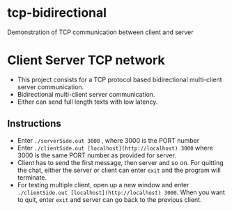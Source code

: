 # tcp-bidirectional
Demonstration of TCP communication between client and server

# Client Server TCP network

- This project consists for a TCP protocol based bidirectional multi-client server communication.
- Bidirectional multi-client server communication.
- Either can send full length texts with low latency.

## Instructions
- Enter `./serverSide.out 3000` , where 3000 is the PORT number
- Enter `./clientSide.out [localhost](http://localhost) 3000` where 3000 is the same PORT number as provided for server.
- Client has to send the first message, then server and so on. For quitting the chat, either the server or client can enter `exit` and the program will terminate.
- For testing multiple client, open up a new window and enter `./clientSide.out [localhost](http://localhost) 3000`. When you want to quit, enter `exit` and server can go back to the previous client.

